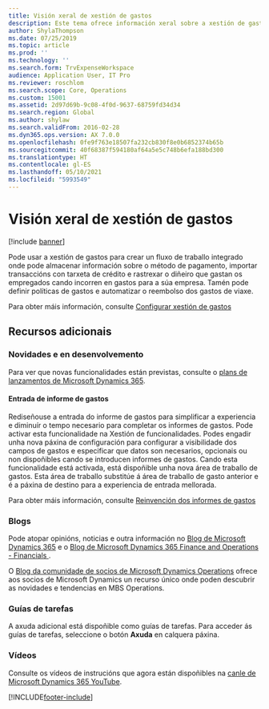 ```yaml
---
title: Visión xeral de xestión de gastos
description: Este tema ofrece información xeral sobre a xestión de gastos e ligazóns a recursos adicionais. Pode usar a xestión de gastos para crear un fluxo de traballo integrado onde pode almacenar información sobre o método de pagamento, importar transaccións con tarxeta de crédito e rastrexar o diñeiro que gastan os empregados cando incorren en gastos para a súa empresa.
author: ShylaThompson
ms.date: 07/25/2019
ms.topic: article
ms.prod: ''
ms.technology: ''
ms.search.form: TrvExpenseWorkspace
audience: Application User, IT Pro
ms.reviewer: roschlom
ms.search.scope: Core, Operations
ms.custom: 15001
ms.assetid: 2d97d69b-9c08-4f0d-9637-68759fd34d34
ms.search.region: Global
ms.author: shylaw
ms.search.validFrom: 2016-02-28
ms.dyn365.ops.version: AX 7.0.0
ms.openlocfilehash: 0fe9f763e18507fa232cb830f8e0b6852374b65b
ms.sourcegitcommit: 40f68387f594180af64a5e5c748b6efa188bd300
ms.translationtype: HT
ms.contentlocale: gl-ES
ms.lasthandoff: 05/10/2021
ms.locfileid: "5993549"
---
```

# <a name="expense-management-overview"></a>Visión xeral de xestión de gastos

[!include [banner](../includes/banner.md)]

Pode usar a xestión de gastos para crear un fluxo de traballo integrado onde pode almacenar información sobre o método de pagamento, importar transaccións con tarxeta de crédito e rastrexar o diñeiro que gastan os empregados cando incorren en gastos para a súa empresa. Tamén pode definir políticas de gastos e automatizar o reembolso dos gastos de viaxe.

Para obter máis información, consulte [Configurar xestión de gastos](plan-expense-management.md)

## <a name="additional-resources"></a>Recursos adicionais

### <a name="whats-new-and-in-development"></a>Novidades e en desenvolvemento

Para ver que novas funcionalidades están previstas, consulte o [plans de lanzamentos de Microsoft Dynamics 365](/dynamics365/release-plans/).

#### <a name="expense-report-entry"></a>Entrada de informe de gastos

Rediseñouse a entrada do informe de gastos para simplificar a experiencia e diminuír o tempo necesario para completar os informes de gastos. Pode activar esta funcionalidade na Xestión de funcionalidades. Podes engadir unha nova páxina de configuración para configurar a visibilidade dos campos de gastos e especificar que datos son necesarios, opcionais ou non dispoñibles cando se introducen informes de gastos. Cando esta funcionalidade está activada, está dispoñible unha nova área de traballo de gastos. Esta área de traballo substitúe á área de traballo de gasto anterior e é a páxina de destino para a experiencia de entrada mellorada.

Para obter máis información, consulte [Reinvención dos informes de gastos](ExpenseWorkspaceNew.md)

### <a name="blogs"></a>Blogs

Pode atopar opinións, noticias e outra información no [Blog de Microsoft Dynamics 365](https://community.dynamics.com/b/msftdynamicsblog?c=Enterprise) e o [Blog de Microsoft Dynamics 365 Finance and Operations - Financials ](https://community.dynamics.com/365/financeandoperations/b/financials).

O [Blog da comunidade de socios de Microsoft Dynamics Operations](https://community.dynamics.com/partner/b/operationspartnercommunityblog) ofrece aos socios de Microsoft Dynamics un recurso único onde poden descubrir as novidades e tendencias en MBS Operations.

### <a name="task-guides"></a>Guías de tarefas

A axuda adicional está dispoñible como guías de tarefas. Para acceder ás guías de tarefas, seleccione o botón **Axuda** en calquera páxina.

### <a name="videos"></a>Vídeos

Consulte os vídeos de instrucións que agora están dispoñibles na [canle de Microsoft Dynamics 365 YouTube](https://www.youtube.com/channel/UCJGCg4rB3QSs8y_1FquelBQ).


[!INCLUDE[footer-include](../includes/footer-banner.md)]